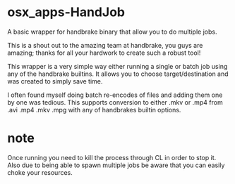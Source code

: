 # osx_apps-HandJob
A basic wrapper for handbrake binary that allow you to do multiple jobs.

This is a shout out to the amazing team at handbrake, you guys are amazing; thanks for all your hardwork to create such a robust tool!

This wrapper is a very simple way either running a single or batch job using any of the handbrake builtins.  It allows you to choose target/destination and was created to simply save time.

I often found myself doing batch re-encodes of files and adding them one by one was tedious.  This supports conversion to either .mkv or .mp4 from .avi .mp4 .mkv .mpg with any of handbrakes builtin options.

# note
Once running you need to kill the process through CL in order to stop it.  Also due to being able to spawn multiple jobs be aware that you can easily choke your resources.
